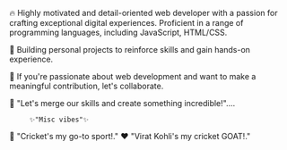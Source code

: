 🔥 Highly motivated and detail-oriented web developer with a passion for crafting exceptional digital experiences. Proficient in a range of programming languages, including JavaScript, HTML/CSS.<br>

🚀 Building personal projects to reinforce skills and gain hands-on experience.<br>

🤝 If you're passionate about web development and want to make a meaningful contribution, let's collaborate.<br>

🤖 "Let's merge our skills and create something incredible!"....<br>



         ✨"Misc vibes"✨

🏏 "Cricket's my go-to sport!."
❤️ "Virat Kohli's my cricket GOAT!."

<!---
Kamran-Ahmad-ops/Kamran-Ahmad-ops is a ✨ special ✨ repository because its `README.md` (this file) appears on your GitHub profile.
You can click the Preview link to take a look at your changes.
--->
